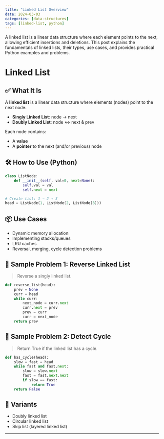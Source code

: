 ```yaml
---
title: "Linked List Overview"
date: 2024-03-03
categories: [data-structures]
tags: [linked-list, python]
---
```


A linked list is a linear data structure where each element points to the next, allowing efficient insertions and deletions. This post explains the fundamentals of linked lists, their types, use cases, and provides practical Python examples and problems.

# Linked List

## ✅ What It Is

A **linked list** is a linear data structure where elements (nodes) point to the next node.

- **Singly Linked List**: node → next
- **Doubly Linked List**: node ↔ next & prev

Each node contains:

- A **value**
- A **pointer** to the next (and/or previous) node

## 🛠️ How to Use (Python)

```python
class ListNode:
    def __init__(self, val=0, next=None):
        self.val = val
        self.next = next

# Create list: 1 → 2 → 3
head = ListNode(1, ListNode(2, ListNode(3)))
```

## 📦 Use Cases

- Dynamic memory allocation
- Implementing stacks/queues
- LRU caches
- Reversal, merging, cycle detection problems

## 📘 Sample Problem 1: Reverse Linked List

> Reverse a singly linked list.

```python
def reverse_list(head):
    prev = None
    curr = head
    while curr:
        next_node = curr.next
        curr.next = prev
        prev = curr
        curr = next_node
    return prev
```

## 📘 Sample Problem 2: Detect Cycle

> Return True if the linked list has a cycle.

```python
def has_cycle(head):
    slow = fast = head
    while fast and fast.next:
        slow = slow.next
        fast = fast.next.next
        if slow == fast:
            return True
    return False
```

## 🔁 Variants

- Doubly linked list
- Circular linked list
- Skip list (layered linked list)

---

